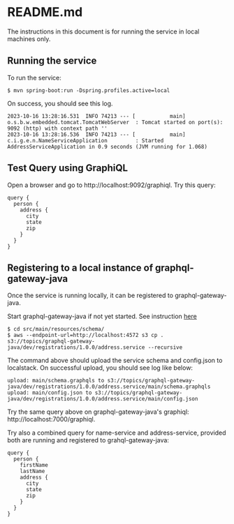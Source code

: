 # README.md

The instructions in this document is for running the service in local machines only.

## Running the service

To run the service:
```
$ mvn spring-boot:run -Dspring.profiles.active=local
```

On success, you should see this log.
```
2023-10-16 13:28:16.531  INFO 74213 --- [           main] o.s.b.w.embedded.tomcat.TomcatWebServer  : Tomcat started on port(s): 9092 (http) with context path ''
2023-10-16 13:28:16.536  INFO 74213 --- [           main] c.i.g.e.n.NameServiceApplication         : Started AddressServiceApplication in 0.9 seconds (JVM running for 1.068)

```

## Test Query using GraphiQL

Open a browser and go to http://localhost:9092/graphiql.  Try this query:

```
query {
  person {
    address {
      city
      state
      zip
    }
  }
}
```

## Registering to a local instance of graphql-gateway-java

Once the service is running locally, it can be registered to graphql-gateway-java.

Start graphql-gateway-java if not yet started.  See instruction [here](https://github.com/graph-quilt/graphql-gateway-java)

```
$ cd src/main/resources/schema/
$ aws --endpoint-url=http://localhost:4572 s3 cp . s3://topics/graphql-gateway-java/dev/registrations/1.0.0/address.service --recursive
```

The command above should upload the service schema and config.json to localstack.  On successful upload, you
should see log like below:
```
upload: main/schema.graphqls to s3://topics/graphql-gateway-java/dev/registrations/1.0.0/address.service/main/schema.graphqls
upload: main/config.json to s3://topics/graphql-gateway-java/dev/registrations/1.0.0/address.service/main/config.json
```

Try the same query above on graphql-gateway-java's graphiql: http://localhost:7000/graphiql.

Try also a combined query for name-service and address-service, provided both are running and registered
to grahql-gateway-java:
```
query {
  person {
    firstName
    lastName
    address {
      city
      state
      zip
    }
  }
}
```
